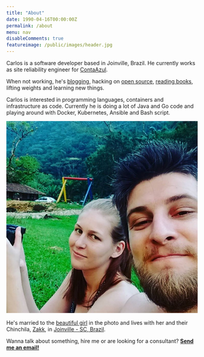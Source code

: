 ```yaml
---
title: "About"
date: 1990-04-16T00:00:00Z
permalink: /about
menu: nav
disableComments: true
featureimage: /public/images/header.jpg
---
```


Carlos is a software developer based in Joinville, Brazil. He currently works
as site reliability engineer for [ContaAzul](http://contaazul.com).

When not working, he's [blogging](http://carlosbecker.com),
hacking on [open source](https://github.com/caarlos0),
[reading books](https://goodreads.com/caarlos0),
lifting weights and learning new things.

Carlos is interested in programming languages, containers and infrastructure as
code. Currently he is doing a lot of Java and Go code and playing around with
Docker, Kubernetes, Ansible and Bash script.

![me and my wife](/public/images/about.jpg)

He's married to the [beautiful girl](http://twitter.com/carinemeyer) in the
photo and lives with her and their Chinchila,
[Zakk](http://www.youtube.com/watch?v=YtWlIPGpxTc),
in [Joinville - SC, Brazil](http://goo.gl/maps/9tvI4).

Wanna talk about something, hire me or are looking for a consultant?
[**Send me an email!**](/contact)
